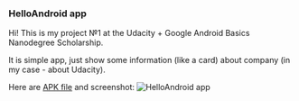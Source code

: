 ### HelloAndroid app

Hi! This is my project №1 at the Udacity + Google Android Basics Nanodegree Scholarship.

It is simple app, just show some information (like a card) about company (in my case - about Udacity).

Here are [APK file](https://www.dropbox.com/s/lgb38kvhz0wzx3a/helloandroid.apk?dl=0) and screenshot:
![HelloAndroid app](https://preview.ibb.co/j5dXNc/helloscreen.jpg)
